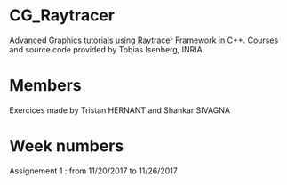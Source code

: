 # CG_Raytracer

Advanced Graphics tutorials using Raytracer Framework in C++. Courses and source code provided by Tobias Isenberg, INRIA.

# Members

Exercices made by Tristan HERNANT and Shankar SIVAGNA

# Week numbers

Assignement 1 : from 11/20/2017 to 11/26/2017